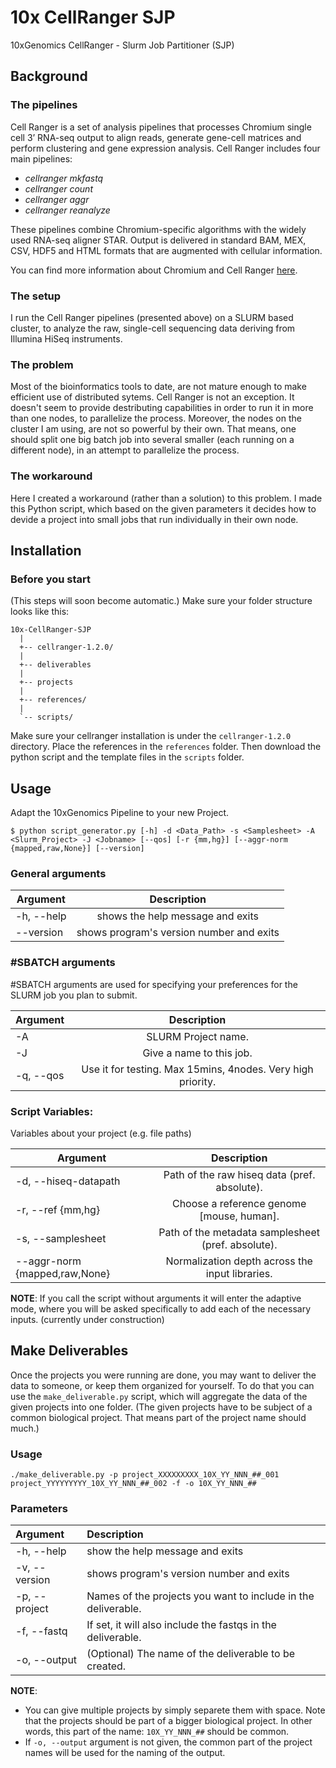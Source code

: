 # 10x CellRanger SJP
10xGenomics CellRanger - Slurm Job Partitioner (SJP)

## Background
### The pipelines
Cell Ranger is a set of analysis pipelines that processes Chromium single cell 3’ RNA-seq output to align reads, generate gene-cell matrices and perform clustering and gene expression analysis. Cell Ranger includes four main pipelines:
* *cellranger mkfastq*
* *cellranger count*
* *cellranger aggr*
* *cellranger reanalyze*

These pipelines combine Chromium-specific algorithms with the widely used RNA-seq aligner STAR. Output is delivered in standard BAM, MEX, CSV, HDF5 and HTML formats that are augmented with cellular information.

You can find more information about Chromium and Cell Ranger [here](https://www.10xgenomics.com/single-cell/).

### The setup
I run the Cell Ranger pipelines (presented above) on a SLURM based cluster, to analyze the raw, single-cell sequencing data deriving from Illumina HiSeq instruments.

### The problem
Most of the bioinformatics tools to date, are not mature enough to make efficient use of distributed sytems. Cell Ranger is not an exception. It doesn't seem to provide destributing capabilities in order to run it in more than one nodes, to parallelize the process. Moreover, the nodes on the cluster I am using, are not so powerful by their own. That means, one should split one big batch job into several smaller (each running on a different node), in an attempt to parallelize the process.

### The workaround
Here I created a workaround (rather than a solution) to this problem. I made this Python script, which based on the given parameters it decides how to devide a project into small jobs that run individually in their own node.

## Installation
### Before you start
(This steps will soon become automatic.)
Make sure your folder structure looks like this:
```
10x-CellRanger-SJP
  |
  +-- cellranger-1.2.0/
  |
  +-- deliverables
  |
  +-- projects
  |
  +-- references/
  |
  `-- scripts/
```
Make sure your cellranger installation is under the `cellranger-1.2.0` directory. Place the references in the `references` folder. Then download the python script and the template files in the `scripts` folder.

## Usage
Adapt the 10xGenomics Pipeline to your new Project.
```
$ python script_generator.py [-h] -d <Data_Path> -s <Samplesheet> -A <Slurm_Project> -J <Jobname> [--qos] [-r {mm,hg}] [--aggr-norm {mapped,raw,None}] [--version]
 ```

### General arguments

|  Argument      |   Description                                |
|----------------|:--------------------------------------------:|
|  -h, --help    |     shows the help message and exits         |
|  --version     |     shows program's version number and exits |


### #SBATCH arguments

  #SBATCH arguments are used for specifying your
  preferences for the SLURM job you plan to submit.

|  Argument      |   Description                                              |
|----------------|:----------------------------------------------------------:|
|  -A            |    SLURM Project name.                                     |
|  -J            |    Give a name to this job.                                |
|  -q, --qos     |Use it for testing. Max 15mins, 4nodes. Very high priority. |

### Script Variables:
  Variables about your project (e.g. file paths)

|  Argument             |   Description                                      |
|-----------------------|:--------------------------------------------------:|
|  -d, --hiseq-datapath | Path of the raw hiseq data (pref. absolute).       |
| -r, --ref {mm,hg}     | Choose a reference genome [mouse, human].          |
| -s, --samplesheet     | Path of the metadata samplesheet (pref. absolute). |
| --aggr-norm {mapped,raw,None} | Normalization depth across the input libraries.|

__NOTE__: If you call the script without arguments it will
      enter the adaptive mode, where you will be asked
      specifically to add each of the necessary inputs. (currently under construction)


## Make Deliverables
Once the projects you were running are done, you may want to deliver the data to someone, or keep them organized for yourself. To do that you can use the `make_deliverable.py` script, which will aggregate the data of the given projects into one folder. (The given projects have to be subject of a common biological project. That means part of the project name should much.)

### Usage
```
./make_deliverable.py -p project_XXXXXXXXX_10X_YY_NNN_##_001 project_YYYYYYYYY_10X_YY_NNN_##_002 -f -o 10X_YY_NNN_##
```

### Parameters
| Argument       | Description                                           |
|:---------------|:------------------------------------------------------|
| -h, --help     | show the help message and exits                       |
| -v, --version  | shows program's version number and exits              |
| -p, --project  | Names of the projects you want to include in the deliverable.|
| -f, --fastq    | If set, it will also include the fastqs in the deliverable.  |
| -o, --output   | (Optional) The name of the deliverable to be created. |

__NOTE__:
* You can give multiple projects by simply separete them with space. Note that the projects should be part of a bigger biological project. In other words, this part of the name: `10X_YY_NNN_##` should be common.
*  If `-o, --output` argument is not given, the common part of the project names will be used for the naming of the output.
